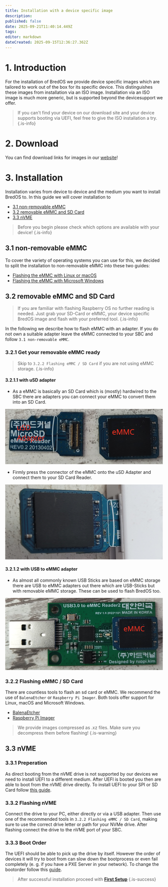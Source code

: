 ```yaml
---
title: Installation with a device specific image
description: 
published: false
date: 2025-09-21T11:40:14.449Z
tags: 
editor: markdown
dateCreated: 2025-09-15T12:36:27.362Z
---
```


# 1. Introduction
For the installation of BredOS we provide device specific images which are tailored to work out of the box for its specific device. This distinguishes these images from installation via an ISO image. Installation via an ISO image is much more generic, but is supported beyond the devicesupport we offer. 
> If you can't find your device on our download site and your device supports booting via UEFI, feel free to give the ISO installation a try.
{.is-info}


# 2. Download
You can find download links for images in our [website](https://bredos.org/download.html)!

# 3. Installation
Installation varies from device to device and the medium you want to install BredOS to. In this guide we will cover installation to
- [3.1 non-removable eMMC](#h-31-non-removable-emmc)
- [3.2 removable eMMC and SD Card](#h-32-removable-emmc-an-sd-card)
- [3.3 nVME](#h-33-nvme)

> Before you begin please check which options are available with your device!
{.is-info}


## 3.1 non-removable eMMC
To cover the variety of operating systems you can use for this, we decided to split the installation to non-removable eMMC into these two guides:

 - [Flashing the eMMC with Linux or macOS](/en/install/device-specific-image/Flashing-the-eMMC-with-Linux-or-macOS)
 - [Flashing the eMMC with Microsoft Windows](/en/install/device-specific-image/Flashing-the-eMMC-with-Microsoft-Windows)
 
## 3.2 removable eMMC and SD Card
> If you are familiar with flashing Raspberry OS no further reading is needed. Just grab your SD-Card or eMMC, your device specific BredOS image and flash with your preferred tool.
{.is-info}

In the following we describe how to flash eMMC with an adapter. If you do not own a suitable adapter leave the eMMC connected to your SBC and follow `3.1 non-removable eMMC`.
### 3.2.1 Get your removable eMMC ready
> Skip to `3.2.2 Flashing eMMC / SD Card` if you are not using eMMC storage.
{.is-info}

#### 3.2.1.1 with uSD adapter
- As a eMMC is basically an SD Card which is (mostly) hardwired to the SBC there are adapters you can connect your eMMC to convert them into an SD Card.

![usd-emmc-cut.png](/installation-dsi/usd-emmc-cut.png)
- Firmly press the connector of the eMMC onto the uSD Adapter and connect them to your SD Card Reader.

![usd-connected-cut.png](/installation-dsi/usd-connected-cut.png)

#### 3.2.1.2 with USB to eMMC adapter
- As almost all commonly known USB Sticks are based on eMMC storage there are USB to eMMC adapters out there which are USB-Sticks but with removable eMMC storage. These can be used to flash BredOS too.

![emmc-reader-cut.png](/installation-dsi/emmc-reader-cut.png)

### 3.2.2 Flashing eMMC / SD Card
There are countless tools to flash an sd card or eMMC. We recommend the use of `BalenaEtcher` or `Raspberry Pi Imager`. Both tools offer support for Linux, macOS and Microsoft Windows. 

- [BalenaEtcher](https://etcher.balena.io/)
- [Raspberry Pi Imager](https://github.com/raspberrypi/rpi-imager)

> We provide images compressed as .xz files. Make sure you decompress them before flashing!
{.is-warning}


## 3.3 nVME
### 3.3.1 Preperation
As direct booting from the nVME drive is not supported by our devices we need to install UEFI to a different medium. After UEFI is booted you then are able to boot from the nVME drive directly. To install UEFI to your SPI or SD Card follow [this guide](/en/install/Installation-of-UEFI).

### 3.3.2 Flashing nVME
Connect the drive to your PC, either directly or via a USB adapter. Then use one of the recommended tools in `3.2.2 Flashing eMMC / SD Card`, making sure to use the correct drive letter or path for your NVMe drive. After flashing connect the drive to the nVME port of your SBC.

### 3.3.3 Boot Order
The UEFI should be able to pick up the drive by itself. However the order of devices it will try to boot from can slow down the bootprocess or even fail completely (e. g. if you have a PXE Server in your network). To change the bootorder follow this [guide](/en/how-to/change-default-boot-order-rk3588).

> After successful installation proceed with [**First Setup**](/en/install/first-setup)
{.is-success}
